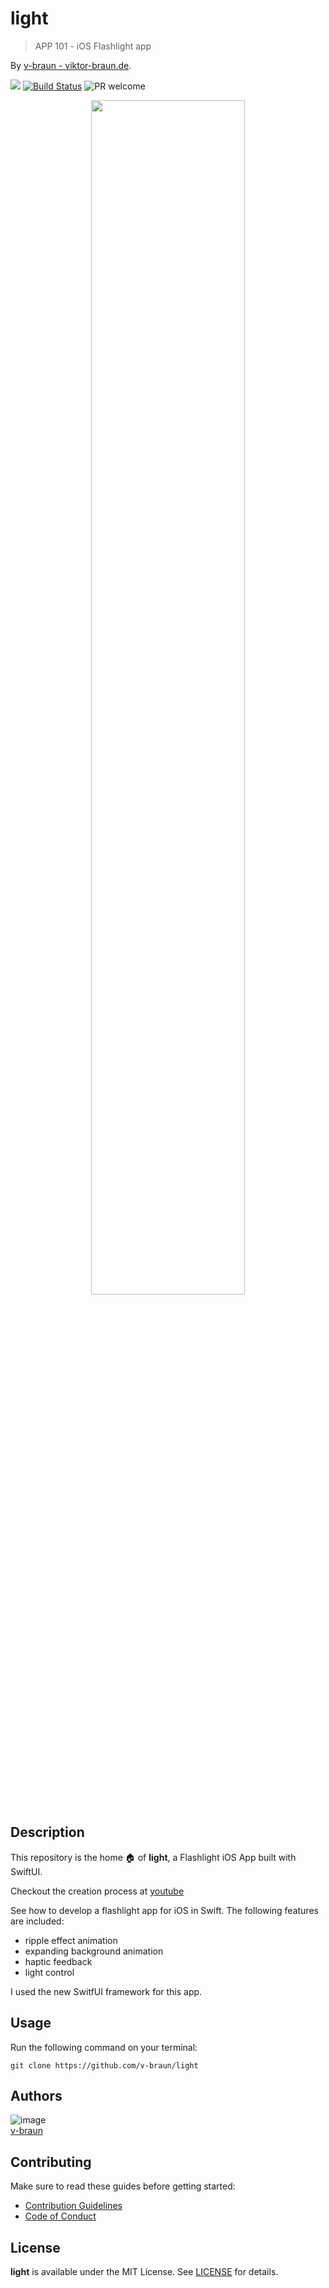# light
> APP 101 - iOS Flashlight app

By [v-braun - viktor-braun.de](https://viktor-braun.de).

[![](https://img.shields.io/github/license/v-braun/light.svg?style=flat-square)](https://github.com/v-braun/light/blob/master/LICENSE)
[![Build Status](https://img.shields.io/travis/v-braun/light.svg?style=flat-square)](https://travis-ci.org/v-braun/light)
![PR welcome](https://img.shields.io/badge/PR-welcome-green.svg?style=flat-square)

<p align="center">
<img width="70%" src="https://via.placeholder.com/800x480.png?text=this%20is%20a%20placeholder%20for%20the%20project%20banner" />
</p>


## Description
This repository is the home 🏠 of **light**, a Flashlight iOS App built with SwiftUI. 

Checkout the creation process at [youtube](https://youtu.be/Xfebl6AT3hE)

See how to develop a flashlight app for iOS in Swift.
The following features are included:
- ripple effect animation
- expanding background animation
- haptic feedback
- light control

I used the new SwitfUI framework for this app.



## Usage

Run the following command on your terminal:

```
git clone https://github.com/v-braun/light
```




## Authors

![image](https://avatars3.githubusercontent.com/u/4738210?v=3&amp;s=50)  
[v-braun](https://github.com/v-braun/)



## Contributing

Make sure to read these guides before getting started:
- [Contribution Guidelines](https://github.com/v-braun/light/blob/master/CONTRIBUTING.md)
- [Code of Conduct](https://github.com/v-braun/light/blob/master/CODE_OF_CONDUCT.md)

## License
**light** is available under the MIT License. See [LICENSE](https://github.com/v-braun/light/blob/master/LICENSE) for details.
